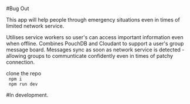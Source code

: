 #Bug Out

This app will help people through emergency situations even in times of limited network service.

  Utilises service workers so user's can access important information even when offline.
  Combines PouchDB and Cloudant to support a user's group message board. Messages sync as soon as network service is detected - allowing groups to communticate confidently even in times of patchy connection. 

clone the repo </br>
<code> npm i </code> </br>
<code> npm run dev </code>


#In development.

